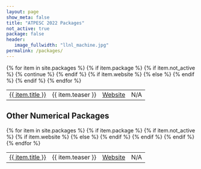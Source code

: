 ```yaml
---
layout: page
show_meta: false
title: "ATPESC 2022 Packages"
not_active: true
package: false
header:
   image_fullwidth: "llnl_machine.jpg"
permalink: /packages/
---
```


<table>
{% for item in site.packages %}
    {% if item.package %}
        {% if item.not_active %}
            {% continue %}
        {% endif %}
        <tr>
        <td><a href="{{ site.url }}{{ site.baseurl }}{{ item.url }}">{{ item.title }}</a></td>
        <td>{{ item.teaser }}</td>
        {% if item.website %}
            <td><a href="{{ item.website }}">Website</a></td>
        {% else %}
            <td>N/A</td>
        {% endif %}
        </tr>
    {% endif %}
{% endfor %}
</table>

## Other Numerical Packages
<table>
{% for item in site.packages %}
    {% if item.package %}
        {% if item.not_active %}
            <tr>
            <td><a href="{{ site.url }}{{ site.baseurl }}{{ item.url }}">{{ item.title }}</a></td>
            <td>{{ item.teaser }}</td>
            {% if item.website %}
                <td><a href="{{ item.website }}">Website</a></td>
            {% else %}
                <td>N/A</td>
            {% endif %}
            </tr>
        {% endif %}
    {% endif %}
{% endfor %}
</table>

<!-- * [ButterflyPACK]() -- Fast direct solvers with low-rank and butterfly compression
* [Chombo]() -- Scalable adaptive mesh refinement framework
* [DataTransferKit]() -- Open source library for parallel solution transfer
* [deal.II]() -- Open source finite element library
* [libEnsemble]() -- A Python library to coordinate the evaluation of dynamic ensembles of calculations
* [MAGMA]() -- Linear algebra solvers and spectral decompositions for hardware accelerators 
* [MATSuMoTo]() -- Efficient optimization of computationally-expensive black-box problems
* [PHIST]() -- Hybrid-parallel Iterative Sparse Eigenvalue and linear solvers
* [PLASMA]() -- Linear algebra solvers and spectral decompositions for multicore processors
* [SLEPc]() -- Scalable Library for Eigenvalue Problem Computations
* [Trilinos]() -- Optimal kernels to optimal solutions
* [Zoltan/Zoltan2]() -- Parallel partitioning & load-balancing library -->
